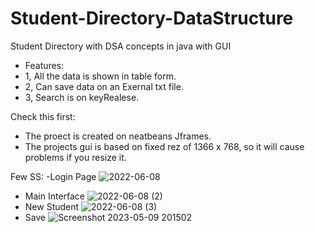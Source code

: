 # Student-Directory-DataStructure
Student Directory with DSA concepts in java with GUI
- Features:
- 1, All the data is shown in table form. 
- 2, Can save data on an Exernal txt file.
- 3, Search is on keyRealese.

Check this first:
- The proect is created on neatbeans Jframes.
- The projects gui is based on  fixed rez of  1366 x 768, so it will cause problems if you resize it.


Few SS:
-Login Page
![2022-06-08](https://github.com/saadrehman10/Student-Directory-DataStructure/assets/125679304/50f74a48-fe9a-483e-ab5e-f85b7896ade0)
- Main Interface
![2022-06-08 (2)](https://github.com/saadrehman10/Student-Directory-DataStructure/assets/125679304/c8cae17a-62ad-417e-975f-4d9927bba58e)
- New Student
![2022-06-08 (3)](https://github.com/saadrehman10/Student-Directory-DataStructure/assets/125679304/6d5e7164-e1ef-4ca2-be01-88281395fa4d)
- Save 
![Screenshot 2023-05-09 201502](https://github.com/saadrehman10/Student-Directory-DataStructure/assets/125679304/ebe4b13e-2ba9-4f1a-a77c-86876672bbc9)

